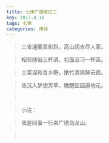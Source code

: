 ```yaml
---
title: 七律广德散记二
key: 2017.4.16
tags: 七律
categories: 律诗
---
```


<blockquote class="blockquote-center">三省通衢翠影斜，高山阔水尽人家。
</blockquote>
<blockquote class="blockquote-center">相邻随俗三杯酒，初面沿习一杯茶。
</blockquote>
<blockquote class="blockquote-center">土菜温和香乡野，嫩竹清爽醉云霞。
</blockquote>
<blockquote class="blockquote-center">夜沉入梦想芳草，晚醒田园遍地花。
</blockquote>
<blockquote class="blockquote-center"></br>
</blockquote>
<blockquote class="blockquote-center">小注：
</blockquote>
<blockquote class="blockquote-center">我是同事一行来广德乌龙山。
</blockquote>
<blockquote class="blockquote-center"></br>
</blockquote>

